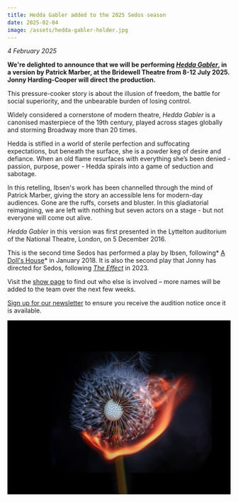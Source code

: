 ```yaml
---
title: Hedda Gabler added to the 2025 Sedos season
date: 2025-02-04
image: /assets/hedda-gabler-holder.jpg
---
```

*4 February 2025*

**We're delighted to announce that we will be performing *[Hedda Gabler](https://www.sedos.co.uk/shows/2025-hedda-gabler)*, in a version by Patrick Marber, at the Bridewell Theatre from 8-12 July 2025. Jonny Harding-Cooper will direct the production.**

This pressure-cooker story is about the illusion of freedom, the battle for social superiority, and the unbearable burden of losing control.

Widely considered a cornerstone of modern theatre, *Hedda Gabler* is a canonised masterpiece of the 19th century, played across stages globally and storming Broadway more than 20 times. 

Hedda is stifled in a world of sterile perfection and suffocating expectations, but beneath the surface, she is a powder keg of desire and defiance. When an old flame resurfaces with everything she’s been denied - passion, purpose, power - Hedda spirals into a game of seduction and sabotage.

In this retelling, Ibsen's work has been channelled through the mind of Patrick Marber, giving the story an accessible lens for modern-day audiences. Gone are the ruffs, corsets and bluster. In this gladiatorial reimagining, we are left with nothing but seven actors on a stage - but not everyone will come out alive. 

*Hedda Gabler* in this version was first presented in the Lyttelton auditorium of the National Theatre, London, on 5 December 2016.

This is the second time Sedos has performed a play by Ibsen, following* [A Doll's House](https://www.sedos.co.uk/shows/2018-dolls-house)* in January 2018. It is also the second play that Jonny has directed for Sedos, following *[The Effect](https://www.sedos.co.uk/shows/2023-the-effect)* in 2023.

Visit the [show page](https://www.sedos.co.uk/shows/2025-hedda-gabler) to find out who else is involved – more names will be added to the team over the next few weeks.

[Sign up for our newsletter](https://mailchi.mp/sedos.co.uk/newsletter-sign-up) to ensure you receive the audition notice once it is available.

![](/assets/hedda-gabler-holder.jpg)